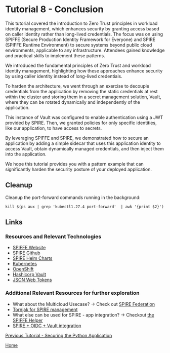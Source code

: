 # Tutorial 8 - Conclusion

This tutorial covered the introduction to Zero Trust principles in workload identity management, which enhances security by granting access based on caller identity rather than long-lived credentials. The focus was on using SPIFFE (Secure Production Identity Framework for Everyone) and SPIRE (SPIFFE Runtime Environment) to secure systems beyond public cloud environments, applicable to any infrastructure. Attendees gained knowledge and practical skills to implement these patterns.

We introduced the fundamental principles of Zero Trust and workload identity management, highlighting how these approaches enhance security by using caller identity instead of long-lived credentials.

To harden the architecture, we went through an exercise to decouple credentials from the application by removing the static credentials at rest within the cluster and storing them in a secret management solution, Vault, where they can be rotated dynamically and independently of the application.

This instance of Vault was configured to enable authentication using a JWT provided by SPIRE. Then, we granted policies for only specific identities, like our application, to have access to secrets.

By leveraging SPIFFE and SPIRE, we demonstrated how to secure an application by adding a simple sidecar that uses this application identity to access Vault, obtain dynamically managed credentials, and then inject them into the application.

We hope this tutorial provides you with a pattern example that can significantly harden the security posture of your deployed application.

## Cleanup

Cleanup the port-forward commands running in the background:

```
kill $(ps aux | grep 'kubectl1.27.4 port-forward'  | awk '{print $2}')
```



## Links

### Resources and Relevant Technologies

* [SPIFFE Website](https://spiffe.io/)
* [SPIRE Github](https://github.com/spiffe/spire)
* [SPIRE Helm Charts](https://github.com/spiffe/helm-charts-hardened)
* [Kubernetes](https://kubernetes.io/)
* [OpenShift](https://www.redhat.com/en/technologies/cloud-computing/openshift)
* [Hashicorp Vault](https://www.vaultproject.io/)
* [JSON Web Tokens](https://jwt.io/)

### Additional Relevant Resources for further exploration

* What about the Multicloud Usecase? -> Check out [SPIRE Federation](https://spiffe.io/docs/latest/spire-helm-charts-hardened-advanced/federation/)
* [Tornjak for SPIRE management](https://github.com/spiffe/tornjak/blob/dev/docs/user-management.md)
* What else can be used for SPIRE - app integration? -> Checkout [the SPIFFE Helper](https://github.com/spiffe/helm-charts-hardened/tree/main/examples/mysql-using-spire)
* [SPIRE + OIDC + Vault integration](https://spiffe.io/docs/latest/keyless/vault/readme/)

[Previous Tutorial - Securing the Python Application](tutorial7.md)

[Home](../README.md)
